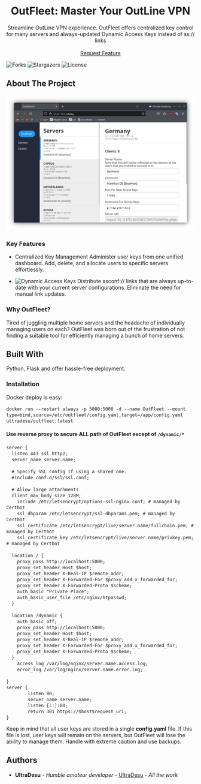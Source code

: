 <p align="center">
  <h1 align="center">OutFleet: Master Your OutLine VPN</h1>

  <p align="center">
    Streamline OutLine VPN experience. OutFleet offers centralized key control for many servers and always-updated Dynamic Access Keys instead of ss:// links
    <br/>
    <br/>
    <a href="https://github.com/house-of-vanity/outfleet/issues">Request Feature</a>
  </p>
</p>

![Forks](https://img.shields.io/github/forks/house-of-vanity/outfleet?style=social) ![Stargazers](https://img.shields.io/github/stars/house-of-vanity/outfleet?style=social) ![License](https://img.shields.io/github/license/house-of-vanity/outfleet) 

## About The Project

![Screen Shot](img/servers.png)

### Key Features

* Centralized Key Management
Administer user keys from one unified dashboard. Add, delete, and allocate users to specific servers effortlessly.

* ![Dynamic Access Keys](https://www.reddit.com/r/outlinevpn/wiki/index/dynamic_access_keys/)
Distribute ssconf:// links that are always up-to-date with your current server configurations. Eliminate the need for manual link updates.

### Why OutFleet?
Tired of juggling multiple home servers and the headache of individually managing users on each? OutFleet was born out of the frustration of not finding a suitable tool for efficiently managing a bunch of home servers. 

## Built With

Python, Flask and offer hassle-free deployment.

### Installation

Docker deploy is easy:
```
docker run --restart always -p 5000:5000 -d --name OutFleet --mount type=bind,source=/etc/outfleet/config.yaml,target=/app/config.yaml ultradesu/outfleet:latest
```
#### Use reverse proxy to secure ALL path of OutFleet except of `/dynamic/*`
```nginx
server {
  listen 443 ssl http2;
  server_name server.name;
  
  # Specify SSL config if using a shared one.
  #include conf.d/ssl/ssl.conf;
  
  # Allow large attachments
  client_max_body_size 128M;
    include /etc/letsencrypt/options-ssl-nginx.conf; # managed by Certbot
    ssl_dhparam /etc/letsencrypt/ssl-dhparams.pem; # managed by Certbot
    ssl_certificate /etc/letsencrypt/live/server.name/fullchain.pem; # managed by Certbot
    ssl_certificate_key /etc/letsencrypt/live/server.name/privkey.pem; # managed by Certbot

  location / {
    proxy_pass http://localhost:5000;
    proxy_set_header Host $host;
    proxy_set_header X-Real-IP $remote_addr;
    proxy_set_header X-Forwarded-For $proxy_add_x_forwarded_for;
    proxy_set_header X-Forwarded-Proto $scheme;
    auth_basic "Private Place";
    auth_basic_user_file /etc/nginx/htpasswd;
  }
  
  location /dynamic {
    auth_basic off;
    proxy_pass http://localhost:5000;
    proxy_set_header Host $host;
    proxy_set_header X-Real-IP $remote_addr;
    proxy_set_header X-Forwarded-For $proxy_add_x_forwarded_for;
    proxy_set_header X-Forwarded-Proto $scheme;
  }
    access_log /var/log/nginx/server.name.access.log;
    error_log /var/log/nginx/server.name.error.log;

}
server {
        listen 80;
        server_name server.name;
        listen [::]:80;
        return 301 https://$host$request_uri;
}

```
Keep in mind that all user keys are stored in a single **config.yaml** file. If this file is lost, user keys will remain on the servers, but OutFleet will lose the ability to manage them. Handle with extreme caution and use backups.

## Authors

* **UltraDesu** - *Humble amateur developer* - [UltraDesu](https://github.com/house-of-vanity) - *All the work*

